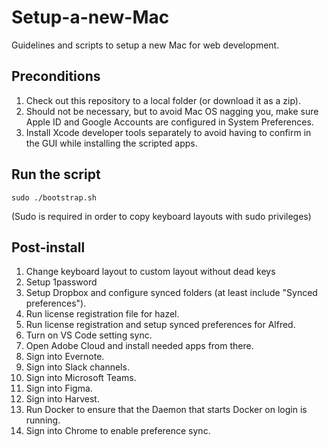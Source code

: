 # Setup-a-new-Mac
Guidelines and scripts to setup a new Mac for web development.

## Preconditions

1. Check out this repository to a local folder (or download it as a zip).
2. Should not be necessary, but to avoid Mac OS nagging you, make sure Apple ID and Google Accounts are configured in System Preferences.
3. Install Xcode developer tools separately to avoid having to confirm in the GUI while installing the scripted apps.

## Run the script

```
sudo ./bootstrap.sh
```

(Sudo is required in order to copy keyboard layouts with sudo privileges)

## Post-install

1. Change keyboard layout to custom layout without dead keys
2. Setup 1password
4. Setup Dropbox and configure synced folders (at least include "Synced preferences").
5. Run license registration file for hazel.
6. Run license registration and setup synced preferences for Alfred.
7. Turn on VS Code setting sync.
8. Open Adobe Cloud and install needed apps from there.
9. Sign into Evernote.
10. Sign into Slack channels.
11. Sign into Microsoft Teams.
12. Sign into Figma.
13. Sign into Harvest.
14. Run Docker to ensure that the Daemon that starts Docker on login is running.
15. Sign into Chrome to enable preference sync.
